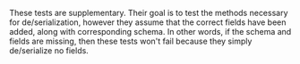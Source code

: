 These tests are supplementary. Their goal is to test the methods necessary for de/serialization, however they assume that the correct fields have been added, along with corresponding schema. In other words, if the schema and fields are missing, then these tests won't fail because they simply de/serialize no fields.